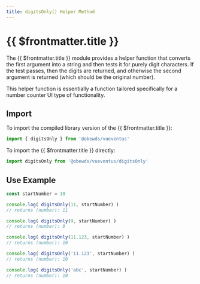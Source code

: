 ```yaml
---
title: digitsOnly() Helper Method
---
```



<script setup>
    import DocsPackageVersion from '../../../src/views/compos/DocsPackageVersion.vue'
</script>



# {{ $frontmatter.title }}

The {{ $frontmatter.title }} module provides a helper function that converts the first argument into a string and then tests it for purely digit characters. If the test passes, then the digits are returned, and otherwise the second argument is returned (which should be the original number).

This helper function is essentially a function tailored specifically for a number counter UI type of functionality.






## Import

To import the compiled library version of the {{ $frontmatter.title }}:

```javascript
import { digitsOnly } from '@obewds/vueventus'
```

To import the {{ $frontmatter.title }} directly:

```javascript
import digitsOnly from '@obewds/vueventus/digitsOnly'
```






## Use Example

```javascript
const startNumber = 10

console.log( digitsOnly(11, startNumber) )
// returns (number): 11

console.log( digitsOnly(9, startNumber) )
// returns (number): 9

console.log( digitsOnly(11.123, startNumber) )
// returns (number): 10

console.log( digitsOnly('11.123', startNumber) )
// returns (number): 10

console.log( digitsOnly('abc', startNumber) )
// returns (number): 10
```






<DocsPackageVersion/>
